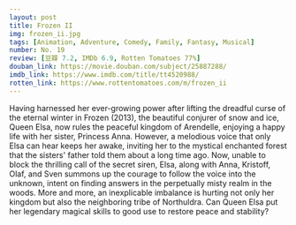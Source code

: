```yaml
---
layout: post 
title: Frozen II
img: frozen_ii.jpg
tags: [Animation, Adventure, Comedy, Family, Fantasy, Musical]
number: No. 19
review: [豆瓣 7.2, IMDb 6.9, Rotten Tomatoes 77%]
douban_link: https://movie.douban.com/subject/25887288/
imdb_link: https://www.imdb.com/title/tt4520988/
rotten_link: https://www.rottentomatoes.com/m/frozen_ii
---
```


Having harnessed her ever-growing power after lifting the dreadful curse of the eternal winter in Frozen (2013), the beautiful conjurer of snow and ice, Queen Elsa, now rules the peaceful kingdom of Arendelle, enjoying a happy life with her sister, Princess Anna. However, a melodious voice that only Elsa can hear keeps her awake, inviting her to the mystical enchanted forest that the sisters' father told them about a long time ago. Now, unable to block the thrilling call of the secret siren, Elsa, along with Anna, Kristoff, Olaf, and Sven summons up the courage to follow the voice into the unknown, intent on finding answers in the perpetually misty realm in the woods. More and more, an inexplicable imbalance is hurting not only her kingdom but also the neighboring tribe of Northuldra. Can Queen Elsa put her legendary magical skills to good use to restore peace and stability?